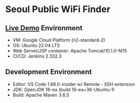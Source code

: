 # Seoul Public WiFi Finder
## [Live Demo](https://hanjoon.dev/seoul-wifi) Environment
* VM: Google Cloud Platform (n2-standard-2)
* OS: Ubuntu 22.04 LTS
* Web Server/JSP container: Apache Tomcat/10.1.0-M15
* CI/CD: Jenkins 2.332.3

## Development Environment
* Editor: VS Code 1.68.0-insider w/ Remote - SSH extension
* JDK: OpenJDK 18-ea (build 18-ea+36-Ubuntu-1)
* Build: Apache Maven 3.6.3
